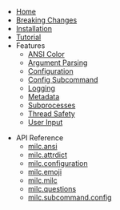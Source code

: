 * [Home](README.md)
* [Breaking Changes](breaking_changes.md)
* [Installation](installation.md)
* [Tutorial](tutorial.md)
* Features
    * [ANSI Color](ANSI.md)
    * [Argument Parsing](argument_parsing.md)
    * [Configuration](configuration.md)
    * [Config Subcommand](subcommand_config.md)
    * [Logging](logging.md)
    * [Metadata](metadata.md)
    * [Subprocesses](subprocesses.md)
    * [Thread Safety](threading.md)
    * [User Input](questions.md)
<!-- DO NOT ADD OR CHANGE ANYTHING BELOW THIS LINE -->
* API Reference
    * [milc.ansi](api_ansi.md)
    * [milc.attrdict](api_attrdict.md)
    * [milc.configuration](api_configuration.md)
    * [milc.emoji](api_emoji.md)
    * [milc.milc](api_milc.md)
    * [milc.questions](api_questions.md)
    * [milc.subcommand.config](api_subcommand_config.md)
